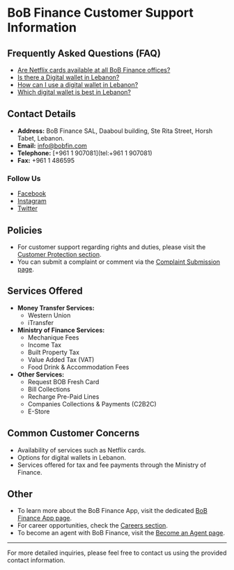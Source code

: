 # BoB Finance Customer Support Information

## Frequently Asked Questions (FAQ)
- [Are Netflix cards available at all BoB Finance offices?](https://www.bob-finance.com/Inside/FAQ/792817dd-5d5f-4703-8b16-632f355c716c)
- [Is there a Digital wallet in Lebanon?](https://www.bob-finance.com/Inside/FAQ/63ea8c52-01c5-4925-a72f-2f3baa6dd372)
- [How can I use a digital wallet in Lebanon?](https://www.bob-finance.com/Inside/FAQ/4c8c4a9c-bfb4-4585-98c1-c4cc29380a88)
- [Which digital wallet is best in Lebanon?](https://www.bob-finance.com/Inside/FAQ/931816f9-05d4-4c2b-acdf-76abef14b05f)

## Contact Details
- **Address:** BoB Finance SAL, Daaboul building, Ste Rita Street, Horsh Tabet, Lebanon.
- **Email:** [info@bobfin.com](mailto:info@bobfin.com)
- **Telephone:** [+961 1 907081](tel:+961 1 907081)
- **Fax:** +961 1 486595

### Follow Us
- [Facebook](https://www.facebook.com/BobFinanceSal)
- [Instagram](https://www.instagram.com/BoB_Finance)
- [Twitter](https://twitter.com/BoBFinance2)

## Policies
- For customer support regarding rights and duties, please visit the [Customer Protection section](https://www.bob-finance.com/Inside/RightsAndDuties).
- You can submit a complaint or comment via the [Complaint Submission page](https://www.bob-finance.com/CustomerProtection/ComplaintAndCommentView).

## Services Offered
- **Money Transfer Services:** 
  - Western Union
  - iTransfer
- **Ministry of Finance Services:** 
  - Mechanique Fees
  - Income Tax
  - Built Property Tax
  - Value Added Tax (VAT)
  - Food Drink & Accommodation Fees
- **Other Services:** 
  - Request BOB Fresh Card
  - Bill Collections
  - Recharge Pre-Paid Lines
  - Companies Collections & Payments (C2B2C)
  - E-Store

## Common Customer Concerns
- Availability of services such as Netflix cards.
- Options for digital wallets in Lebanon.
- Services offered for tax and fee payments through the Ministry of Finance.

## Other
- To learn more about the BoB Finance App, visit the dedicated [BoB Finance App page](https://www.bob-finance.com/Inside/InsidePages/BoBFinanceApp).
- For career opportunities, check the [Careers section](https://www.bob-finance.com/Inside/InsidePages/Careers).
- To become an agent with BoB Finance, visit the [Become an Agent page](https://www.bob-finance.com/Request/BecomeAnAgent).

--- 

For more detailed inquiries, please feel free to contact us using the provided contact information.